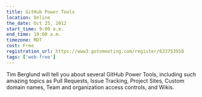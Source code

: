 ```yaml
---
title: GitHub Power Tools
location: Online
the_date: Oct 25, 2012
start_time: 9:00 a.m.
end_time: 10:00 a.m.
timezone: MDT
cost: Free
registration_url: https://www3.gotomeeting.com/register/633753950
tags: ['web-free']
---
```


Tim Berglund will tell you about several GitHub Power Tools, including such amazing topics as Pull Requests, Issue Tracking, Project Sites, Custom domain names, Team and organization access controls, and Wikis.
